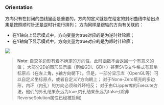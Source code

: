 ### Orientation
方向只有在封闭的曲线里面是重要的，方向的定义就是在给定的封闭曲线中给出点集是按照顺时针还是逆时针进行排列；
方向同样是跟轴的方向有关联的：
- 在Y轴向上显示模式中，方向变量为true对应的是为逆时针轮廓；
- 在Y轴向下显示模式中，方向变量为true对应的是为顺时针轮廓；

![](http://www.angusj.com/delphi/clipper/documentation/Images/orientation.png)

> **Note**:
> 自交多边形有着不确定的方向性，此时函数不会返回一个有意义的值；
> 大部分2D的图形显示库（例如GDI、GDI+）甚至SVG文件格式有其坐标原点（在左上角，y轴方向朝下）。但是，一部分显示库（OpenGL等）可以自定义坐标原点，或者自定义Y方向朝上；
> 对于None-Zero填充的多边形，内环（内孔）的方向必须和外环相反；
> 对于由CLipper库的Execute方法，他们的外孔结果永远为true,内孔结果永远为false;(除非ReverseSolution属性已经被启用)